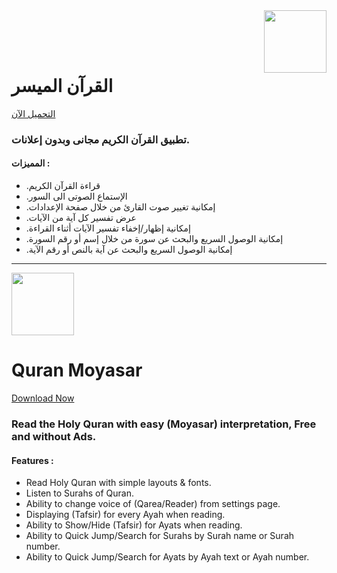 <img align="right" src="https://user-images.githubusercontent.com/5399778/210307398-dedf8a3f-93a7-4b7c-ace5-081bfa7b75e4.png" width="100" height="100">

<br/><br/><br/>

# القرآن الميسر

[التحميل الآن](https://play.google.com/store/apps/details?id=com.amrsubzero.quranmoyasar)

### تطبيق القرآن الكريم مجانى وبدون إعلانات.

#### المميزات :

- .قراءة القرآن الكريم
- .الإستماع الصوتى الى السور
- .إمكانية تغيير صوت القارئ من خلال صفحة الإعدادات
- .عرض تفسير كل آية من الآيات
- .إمكانية إظهار/إخفاء تفسير الآيات أثناء القراءة
- .إمكانية الوصول السريع والبحث عن سورة من خلال إسم أو رقم السورة
- .إمكانية الوصول السريع والبحث عن آية بالنص أو رقم الآية

---

<img src="https://user-images.githubusercontent.com/5399778/210307398-dedf8a3f-93a7-4b7c-ace5-081bfa7b75e4.png" width="100" height="100">

# Quran Moyasar

[Download Now](https://play.google.com/store/apps/details?id=com.amrsubzero.quranmoyasar)

### Read the Holy Quran with easy (Moyasar) interpretation, Free and without Ads.

#### Features :

- Read Holy Quran with simple layouts & fonts.
- Listen to Surahs of Quran.
- Ability to change voice of (Qarea/Reader) from settings page.
- Displaying (Tafsir) for every Ayah when reading.
- Ability to Show/Hide (Tafsir) for Ayats when reading.
- Ability to Quick Jump/Search for Surahs by Surah name or Surah number.
- Ability to Quick Jump/Search for Ayats by Ayah text or Ayah number.
